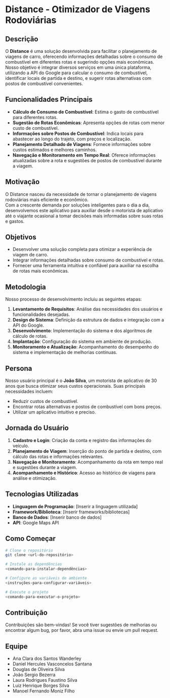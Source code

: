 
# Distance - Otimizador de Viagens Rodoviárias

## Descrição

O **Distance** é uma solução desenvolvida para facilitar o planejamento de viagens de carro, oferecendo informações detalhadas sobre o consumo de combustível em diferentes rotas e sugerindo opções mais econômicas.  
Nosso objetivo é integrar diversos serviços em uma única plataforma, utilizando a API do Google para calcular o consumo de combustível, identificar locais de partida e destino, e sugerir rotas alternativas com postos de combustível convenientes.

## Funcionalidades Principais

- **Cálculo de Consumo de Combustível**: Estima o gasto de combustível para diferentes rotas.  
- **Sugestão de Rotas Econômicas**: Apresenta opções de rotas com menor custo de combustível.  
- **Informações sobre Postos de Combustível**: Indica locais para abastecer ao longo do trajeto, com preços e localização.  
- **Planejamento Detalhado de Viagens**: Fornece informações sobre custos estimados e melhores caminhos.  
- **Navegação e Monitoramento em Tempo Real**: Oferece informações atualizadas sobre a rota e sugestões de postos de combustível durante a viagem.

## Motivação

O Distance nasceu da necessidade de tornar o planejamento de viagens rodoviárias mais eficiente e econômico.  
Com a crescente demanda por soluções inteligentes para o dia a dia, desenvolvemos este aplicativo para auxiliar desde o motorista de aplicativo até o viajante ocasional a tomar decisões mais informadas sobre suas rotas e gastos.

## Objetivos

- Desenvolver uma solução completa para otimizar a experiência de viagem de carro.  
- Integrar informações detalhadas sobre consumo de combustível e rotas.  
- Fornecer uma ferramenta intuitiva e confiável para auxiliar na escolha de rotas mais econômicas.

## Metodologia

Nosso processo de desenvolvimento incluiu as seguintes etapas:

1. **Levantamento de Requisitos**: Análise das necessidades dos usuários e funcionalidades desejadas.  
2. **Design do Sistema**: Definição da estrutura de dados e integração com a API do Google.  
3. **Desenvolvimento**: Implementação do sistema e dos algoritmos de cálculo de rotas.  
4. **Implantação**: Configuração do sistema em ambiente de produção.  
5. **Monitoramento e Atualização**: Acompanhamento do desempenho do sistema e implementação de melhorias contínuas.

## Persona

Nosso usuário principal é o **João Silva**, um motorista de aplicativo de 30 anos que busca otimizar seus custos operacionais. Suas principais necessidades incluem:

- Reduzir custos de combustível.  
- Encontrar rotas alternativas e postos de combustível com bons preços.  
- Utilizar um aplicativo intuitivo e preciso.

## Jornada do Usuário

1. **Cadastro e Login**: Criação da conta e registro das informações do veículo.  
2. **Planejamento de Viagem**: Inserção do ponto de partida e destino, com cálculo das rotas e informações relevantes.  
3. **Navegação e Monitoramento**: Acompanhamento da rota em tempo real e sugestões durante a viagem.  
4. **Acompanhamento e Histórico**: Acesso ao histórico de viagens para análise e otimização.

## Tecnologias Utilizadas

- **Linguagem de Programação**: [Inserir a linguagem utilizada]  
- **Framework/Biblioteca**: [Inserir frameworks/bibliotecas]  
- **Banco de Dados**: [Inserir banco de dados]  
- **API**: Google Maps API

## Como Começar

```bash
# Clone o repositório
git clone <url-do-repositório>

# Instale as dependências
<comando-para-instalar-dependências>

# Configure as variáveis de ambiente
<instruções-para-configurar-variáveis>

# Execute o projeto
<comando-para-executar-o-projeto>
```

## Contribuição

Contribuições são bem-vindas! Se você tiver sugestões de melhorias ou encontrar algum bug, por favor, abra uma issue ou envie um pull request.

## Equipe

- Ana Clara dos Santos Wanderley  
- Daniel Hercules Vasconcelos Santana  
- Douglas de Oliveira Silva  
- João Sergio Bezerra  
- Laura Rodrigues Faustino Silva  
- Luiz Henrique Borges Silva  
- Manoel Fernando Moniz Filho  
